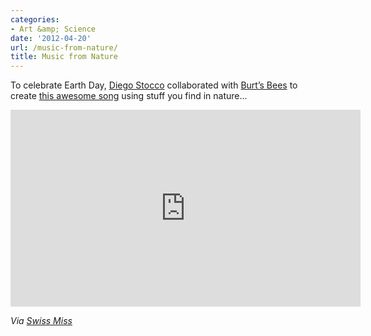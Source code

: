 ```yaml
---
categories:
- Art &amp; Science
date: '2012-04-20'
url: /music-from-nature/
title: Music from Nature
---
```


To celebrate Earth Day, <a href="http://diegostocco.com/">Diego Stocco</a> collaborated with <a href="http://www.burtsbees.com/">Burt’s Bees</a> to create <a href="https://www.youtube.com/watch?v=4yEimDuL2t8">this awesome song</a> using stuff you find in nature...

<iframe class="alignc" width="560" height="315" src="https://www.youtube.com/embed/4yEimDuL2t8?rel=0" frameborder="0" allowfullscreen></iframe>

<em>Via <a href="http://www.swiss-miss.com/2012/04/music-from-nature.html">Swiss Miss</a></em>